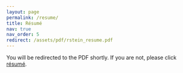 ```yaml
---
layout: page
permalink: /resume/
title: Résumé
nav: true
nav_order: 5
redirect: /assets/pdf/rstein_resume.pdf
---
```


You will be redirected to the PDF shortly. If you are not, please click &nbsp; <a href="/assets/pdf/rstein_resume.pdf" target="blank"><i class="fas fa-file-pdf"></i> résumé</a>.
